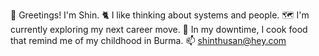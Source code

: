 
👋 Greetings! I'm Shin.
🐈 I like thinking about systems and people.
🗺️ I'm currently exploring my next career move.
🧅 In my downtime, I cook food that remind me of my childhood in Burma.
📫 shinthusan@hey.com 
